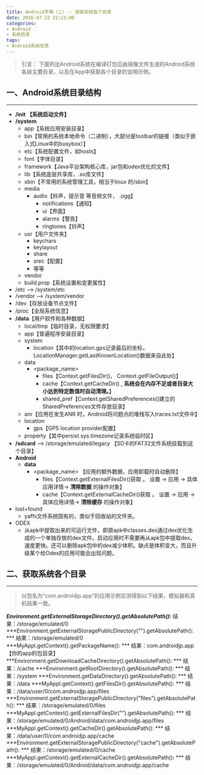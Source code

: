 ```yaml
---
title: Android字典（二）-- 获取系统各个目录
date: 2016-07-22 22:21:00
categories:
- Android
- 系统目录
tags:
- Android系统目录
---
```


> 引言： 下面列出Android系统在编译打包后由镜像文件生成的Android系统各级主要目录，以及在App中获取各个目录的说明示例。

<!--more-->

## 一、Android系统目录结构
---
* **/init  【系统启动文件】**
* **/system**
  * app【系统应用安装目录】
  * bin【常用的系统本地命令（二进制），大部分是toolbar的链接（类似于嵌入式Linux中的busybox）】
  * etc【系统配置文件，如hosts】
  * font【字体目录】
  * framework【Java平台架构核心库，jar包和odex优化的文件】
  * lib【系统底层共享库，.so库文件】
  * xbin【不常用的系统管理工具，相当于linux 的/sbin】
  * media
    * audio【铃声，提示音 等音频文件， .ogg】
      * notifications【通知】
      * ui【界面】
      * alarms【警告】
      * ringtones【铃声】
  * usr【用户文件夹】
    * keychars
    * keylayout
    * share
    * srec【配置】
    * 等等
  * vendor
  * build.prop【系统设置和变更属性】
* /etc --> /system/etc
* /vendor --> /system/vendor
* /dev【存放设备节点文件】
* /proc【全局系统信息】
* **/data**【用户软件和各种数据】
  * local/tmp【临时目录，无权限要求】
  * app【普遍程序安装目录】
  * system
    * location【其中的location.gps记录最后的坐标，LocationManager.getLastKnownLocation()数据来自此处】
  * data
    * <package_name>
      * files【Context.getFilesDir()， Context.getFileOutput()】
      * cache【Context.getCacheDir() , **系统会在内存不足或者目录大小达到特定数值时自动清理。**】
      * shared_pref【Context.getSharedPreferences()建立的 SharedPreferences文件存放目录】
  * anr【应用在发生ANR 时，Android将问题点的堆栈写入traces.txt文件中】
  * location
    * gps【GPS location provider配置】
  * property【其中persist.sys.timezone记录系统临时区】
* **/sdcard** --> /storage/emulated/legacy   【SD卡的FAT32文件系统挂载到这个目录】
* **Android**
  * **data**
    * <package_name>  【应用的额外数据，应用卸载时自动删除】
      * files【Context.getExternalFilesDir()获取 。 设置 → 应用 → 具体应用详情→ **清除数据** 的操作对象】
      * cache【Context.getExternalCacheDir()获取 。 设置 → 应用 → 具体应用详情→ **清除缓存** 的操作对象】
* lost+found
  *   yaffs文件系统固有的，类似于回收站的文件夹。
* ODEX
  *   从apk中提取出来的可运行文件，即原apk中classes.dex通过dex优化生成的一个单独存放的dex文件。启动应用时不需要再从apk包中提取dex，速度更快。还可以删除apk包中的dex减少体积。缺点是体积变大，而且升级某个给Odex的应用可能会出现问题。

## 二、获取系统各个目录
---
> 以包名为“com.androidjp.app”的应用示例实测得到以下结果，模拟器和真机结果一致。

***Environment.getExternalStorageDirectory().getAbsolutePath():***
结果：/storage/emulated/0
***Environment.getExternalStoragePublicDirectory("").getAbsolutePath(): ***
结果：/storage/emulated/0
***MyAppl.getContext().getPackageName(): ***
结果：com.androidjp.app【你的app的包目录】
***Environment.getDownloadCacheDirectory().getAbsolutePath(): ***
结果：/cache
***Environment.getRootDirectory().getAbsolutePath(): ***
结果：/system
***Environment.getDataDirectory().getAbsolutePath(): ***
结果：/data
***MyAppl.getContext().getFilesDir().getAbsolutePath(): ***
结果：/data/user/0/com.androidjp.app/files
***Environment.getExternalStoragePublicDirectory("files").getAbsolutePath(): ***
结果：/storage/emulated/0/files
***MyAppl.getContext().getExternalFilesDir("").getAbsolutePath(): ***
结果：/storage/emulated/0/Android/data/com.androidjp.app/files
***MyAppl.getContext().getCacheDir().getAbsolutePath(): ***
结果：/data/user/0/com.androidjp.app/cache
***Environment.getExternalStoragePublicDirectory("cache").getAbsolutePath(): ***
结果：/storage/emulated/0/cache
***MyAppl.getContext().getExternalCacheDir().getAbsolutePath(): ***
结果：/storage/emulated/0/Android/data/com.androidjp.app/cache
